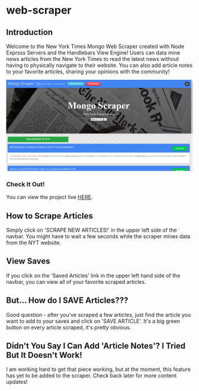 # web-scraper
## Introduction

Welcome to the New York Times Mongo Web Scraper created with Node Exprsss Servers and the Handlebars View Engine!
Users can data mine news articles from the New York Times to read the latest news without having to physically navigate
to their website. You can also add article notes to your favorite articles, sharing your opinions with the community!

![image](https://github.com/IAmShawn98/web-scraper/blob/master/public/images/scraper.png?raw=true)

### Check It Out!
You can view the project live <a href="https://web-scraper-sl.herokuapp.com/">HERE</a>.

## How to Scrape Articles
Simply click on 'SCRAPE NEW ARTICLES!' in the upper left side of the navbar. You might have to wait a few
seconds while the scraper mines data from the NYT website.

## View Saves
If you click on the 'Saved Articles' link in the upper left hand side of the navbar, you can view all of
your favorite scraped articles.

## But... How do I SAVE Articles???
Good question - after you've scraped a few articles, just find the article you want to add to your saves
and click on 'SAVE ARTICLE'. It's a big green button on every article scraped, it's pretty obvious.

## Didn't You Say I Can Add 'Article Notes'? I Tried But It Doesn't Work!
I am working hard to get that piece working, but at the moment, this
feature has yet to be added to the scraper. Check back later for more
content updates!
